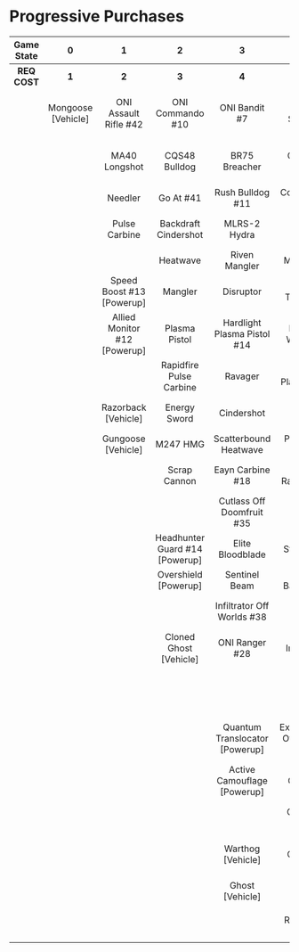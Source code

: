 # Progressive Purchases

| **Game State** |       **0**        |            **1**             |             **2**              |             **3**              |              **4**              |            **5**            |          **6**           |                            |                       |
| :------------: | :----------------: | :--------------------------: | :----------------------------: | :----------------------------: | :-----------------------------: | :-------------------------: | :----------------------: | :------------------------: | :-------------------: |
|  **REQ COST**  |       **1**        |            **2**             |             **3**              |             **4**              |              **5**              |            **6**            |          **7**           |           **8**            |         **9**         |
|                | Mongoose [Vehicle] |    ONI Assault Rifle #42     |        ONI Commando #10        |         ONI Bandit #7          |        Key Off Speed #2         |      Striker Sidekick       |   Tovarus Artifice #8    |    Guard Off Doisac #40    | Banish Off Balaho #43 |
|                |                    |        MA40 Longshot         |         CQS48 Bulldog          |         BR75 Breacher          |       ONI Battle Rifle #6       |       Impact Commando       |      Headhunter #48      | Artifact Off Tremonius #49 |   Scorpion Shot #47   |
|                |                    |           Needler            |           Go At #41            |        Rush Bulldog #11        |       Convergence Bulldog       |        Pursuit Hydra        |   The Final Token #25    |        Valkyrie #13        |                       |
|                |                    |        Pulse Carbine         |      Backdraft Cindershot      |          MLRS-2 Hydra          |       Valor Off Dinh #12        |   Knight Off Zeretus #39    |    Calcine Disruptor     |      Rushdown Hammer       |                       |
|                |                    |                              |            Heatwave            |         Riven Mangler          |            M41 SPNKr            |         M41 Tracker         |  Attack Off Iratus #20   |                            |                       |
|                |                    |  Speed Boost #13 [Powerup]   |            Mangler             |           Disruptor            |       Tripple Threat #23        |       Fuel Rod SPNKr        |   Stalker Rifle Ultra    |      Wraith [Vehicle]      |                       |
|                |                    | Allied Monitor #12 [Powerup] |         Plasma Pistol          |  Hardlight Plasma Pistol #14   |       Decaying World #21        |    Spartan Sandwich #32     |   Purging Shock Rifle    |     Scorpion [Vehicle]     |                       |
|                |                    |                              |    Rapidfire Pulse Carbine     |            Ravager             |      Unbound Plasma Pistol      |       S7 Sniper Rifle       |    Doom Off Reach #30    |                            |                       |
|                |                    |     Razorback [Vehicle]      |          Energy Sword          |           Cindershot           |        Pinpoint Needler         |   Reward Off Hyperius #46   | Sentry Off Writh Kul #34 |                            |                       |
|                |                    |      Gungoose [Vehicle]      |            M247 HMG            |     Scatterbound Heatwave      |         Pulse Wave #16          |     S7 Flexfire Sniper      |    Diminsher of Hope     |                            |                       |
|                |                    |                              |          Scrap Cannon          |        Eayn Carbine #18        |       Zealot Ravager #19        |    Arcane Sentinel Beam     | Exterminating Hazard #15 |                            |                       |
|                |                    |                              |                                |   Cutlass Off Doomfruit #35    |         Ravager Rebound         |    Phantom Assassin #26     |                          |                            |                       |
|                |                    |                              | Headhunter Guard #14 [Powerup] |        Elite Bloodblade        |          Stalker Rifle          |       Gravity Hammer        |      Wasp [Vehicle]      |                            |                       |
|                |                    |                              |      Overshield [Powerup]      |         Sentinel Beam          |      Shot Off Barroth #17       |         Shock Rifle         |    Banshee [Vehicle]     |                            |                       |
|                |                    |                              |                                |   Infiltrator Off Worlds #38   |             Skewer              |      Scout Skewer #27       |                          |                            |                       |
|                |                    |                              |     Cloned Ghost [Vehicle]     |         ONI Ranger #28         |     Broken Installation #44     |       Volatile Skewer       |                          |                            |                       |
|                |                    |                              |                                |                                |      Duelist Energy Sword       | Power Off Jega Rdomnai #36  |                          |                            |                       |
|                |                    |                              |                                | Quantum Translocator [Powerup] | Extermination Off Infection #24 | Defender off Sanghelios #33 |                          |                            |                       |
|                |                    |                              |                                |  Active Camouflage [Powerup]   |     Spike Off Ordo 'Mal #37     |                             |                          |                            |                       |
|                |                    |                              |                                |                                |         ONI Turret #29          | Health Steal #11 [Powerup]  |                          |                            |                       |
|                |                    |                              |                                |       Warthog [Vehicle]        |        The Champion #31         |                             |                          |                            |                       |
|                |                    |                              |                                |        Ghost [Vehicle]         |          Plasma Cannon          |  Cloned Banshee [Vehicle]   |                          |                            |                       |
|                |                    |                              |                                |                                |                                 |                             |                          |                            |                       |
|                |                    |                              |                                |                                |      Rocket Hog [Vehicle]       |                             |                          |                            |                       |
|                |                    |                              |                                |                                |                                 |                             |                          |                            |                       |
